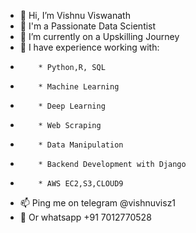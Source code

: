 - 👋 Hi, I’m Vishnu Viswanath
- 👀 I'm a Passionate Data Scientist
- 🌱 I’m currently on a Upskilling Journey
- 💞️ I have experience working with:
-         * Python,R, SQL
-         * Machine Learning 
-         * Deep Learning
-         * Web Scraping
-         * Data Manipulation
-         * Backend Development with Django
-         * AWS EC2,S3,CLOUD9
- 📫 Ping me on telegram @vishnuvisz1
- 📧 Or whatsapp +91 7012770528


